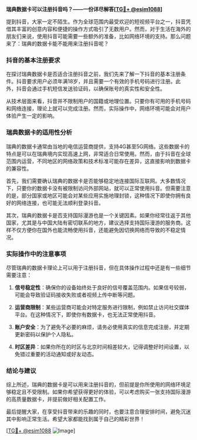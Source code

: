 **瑞典数据卡可以注册抖音吗？——一份详尽解答[[TG💪+ @esim1088](https://t.me/s/esim1088)]**

提到抖音，大家一定不陌生。作为全球范围内最受欢迎的短视频平台之一，抖音凭借其丰富的创意内容和便捷的操作方式吸引了无数用户。然而，对于生活在海外的朋友们来说，使用抖音可能需要一些额外的准备，比如网络环境的支持。那么问题来了：瑞典的数据卡能不能用来注册抖音呢？

### 抖音的基本注册要求

在探讨瑞典数据卡是否适合注册抖音之前，我们先来了解一下抖音的基本注册条件。抖音要求用户必须年满18岁，并且需要一个有效的手机号码进行注册。此外，抖音会通过手机短信发送验证码，以确保账号的真实性和安全性。

从技术层面来看，抖音并不限制用户的国籍或地理位置。只要你有可用的手机号码和网络连接，理论上就可以完成注册。然而，实际操作中，网络环境可能会对用户体验产生一定的影响。

### 瑞典数据卡的适用性分析

瑞典的数据卡通常由当地的电信运营商提供，支持4G甚至5G网络。这些数据卡的特点是可以在瑞典境内实现高速上网，非常适合日常使用。然而，由于抖音在全球范围内运营，不同地区的网络政策和技术标准可能存在差异，这直接影响到数据卡的兼容性。

首先，我们需要确认瑞典的数据卡是否能够稳定地连接国际互联网。大多数情况下，只要你的数据卡没有被限制访问外部网站，就可以正常使用抖音。但需要注意的是，部分国家或地区可能会对某些应用实施地理封锁，这种情况下即使你拥有良好的网络连接，也可能无法顺利登录抖音。

其次，瑞典的数据卡是否支持国际漫游也是一个关键因素。如果你经常往返于其他国家，尤其是与中国大陆有密切联系的地方，建议选择支持国际漫游的服务商。这样不仅方便你在国外也能流畅使用抖音，还能避免因切换网络而导致的不稳定情况。

### 实际操作中的注意事项

尽管瑞典的数据卡理论上可以用于注册抖音，但在具体操作过程中还是有一些细节需要注意：

1. **信号稳定性**：确保你的设备始终处于良好的信号覆盖范围内。如果信号较弱，可能会导致验证码接收失败或者视频上传中断等问题。
   
2. **运营商限制**：某些运营商可能会对特定服务进行限制，例如禁止访问社交媒体平台。在这种情况下，即使你有数据卡，也无法正常使用抖音。

3. **账户安全**：为了避免不必要的麻烦，请务必使用真实的信息完成注册，并定期更新密码以保护个人隐私。

4. **时区差异**：如果你所在的时区与北京时间相差较大，记得调整好时间设置，以免错过重要的活动通知或好友动态。

### 结论与建议

综上所述，瑞典的数据卡是可以用来注册抖音的，但前提是你所使用的网络环境足够稳定且不受限制。如果你希望获得更好的体验，可以考虑购买一张支持国际漫游的高质量数据卡，并提前做好相关配置工作。

最后提醒大家，在享受抖音带来的乐趣的同时，也要注意合理安排时间，避免沉迷其中影响正常生活。希望大家都能找到属于自己的精彩世界！

[[TG💪+ @esim1088](https://t.me/s/esim1088) ![Image](https://i.postimg.cc/4NQfJmqS/Snipaste-2025-05-13-00-14-12.png)]